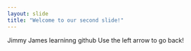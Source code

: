 ```yaml
---
layout: slide
title: "Welcome to our second slide!"
---
```

Jimmy James learninng github
Use the left arrow to go back!
